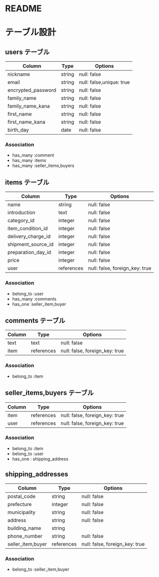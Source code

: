# README

# テーブル設計

## users テーブル

| Column             | Type     | Options                  |
| ------------------ | -------- | -------------------      |
| nickname           | string   | null: false              |
| email              | string   | null: false,unique: true |
| encrypted_password | string   | null: false              |
| family_name        | string   | null: false              |
| family_name_kana   | string   | null: false              |
| first_name         | string   | null: false              |
| first_name_kana    | string   | null: false              |
| birth_day          | date     | null: false              |


### Association

- has_many :comment
- has_many :items
- has_many :seller_items,buyers


## items テーブル

| Column             | Type      | Options     |
| ------------------ | --------- | ----------- |
| name               | string    | null: false |
| introduction       | text      | null: false |
| category_id        | integer   | null: false |
| item_condition_id  | integer   | null: false |
| delivery_charge_id | integer   | null: false |
| shipment_source_id | integer   | null: false |
| preparation_day_id | integer   | null: false |
| price              | integer   | null: false |
| user               |references | null: false, foreign_key: true |

### Association

- belong_to :user
- has_many  :comments
- has_one   :seller_item,buyer


## comments テーブル

| Column      | Type       | Options                        |
| ----------- | ---------- | ------------------------------ |
| text        | text       | null: false                    |
| item        | references | null: false, foreign_key: true |

### Association

- belong_to :item


## seller_items,buyers テーブル

| Column      | Type       | Options                        |
| ----------- | ---------- | ------------------------------ |
| item        | references | null: false, foreign_key: true |
| user        | references | null: false, foreign_key: true |

 ### Association

- belong_to :item
- belong_to :user
- has_one : shipping_address


## shipping_addresses

| Column            | Type       | Options     |
| ----------------- | ---------- | ----------- |
| postal_code       | string     | null: false |
| prefecture        | integer    | null: false |
| municipality      | string     | null: false |
| address           | string     | null: false |
| building_name     | string     |
| phone_number      | string     | null: false |
| seller_item,buyer | references | null: false, foreign_key: true |


### Association

- belong_to :seller_item,buyer
